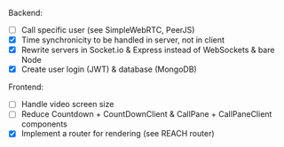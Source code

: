 Backend:

- [ ] Call specific user (see SimpleWebRTC, PeerJS)
- [x] Time synchronicity to be handled in server, not in client
- [x] Rewrite servers in Socket.io & Express instead of WebSockets & bare Node
- [x] Create user login (JWT) & database (MongoDB)

Frontend:

- [ ] Handle video screen size
- [ ] Reduce Countdown + CountDownClient & CallPane + CallPaneClient components
- [x] Implement a router for rendering (see REACH router)